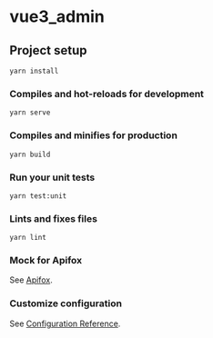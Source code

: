 # vue3_admin

## Project setup
```
yarn install
```

### Compiles and hot-reloads for development
```
yarn serve
```

### Compiles and minifies for production
```
yarn build
```

### Run your unit tests
```
yarn test:unit
```

### Lints and fixes files
```
yarn lint
```

### Mock for Apifox
See [Apifox](https://www.apifox.cn/).

### Customize configuration
See [Configuration Reference](https://cli.vuejs.org/config/).
